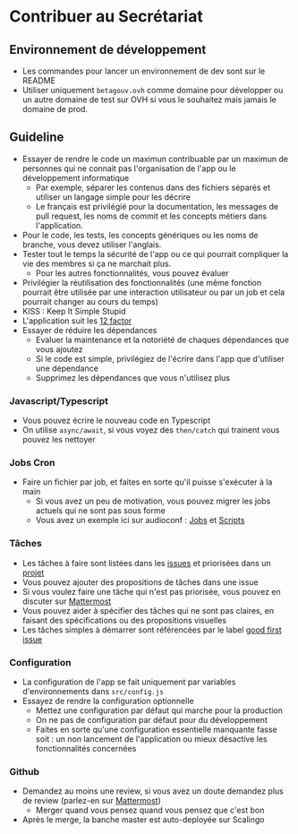 # Contribuer au Secrétariat

## Environnement de développement
- Les commandes pour lancer un environnement de dev sont sur le README
- Utiliser uniquement `betagouv.ovh` comme domaine pour développer ou un autre domaine de test sur OVH si vous le souhaitez mais jamais le domaine de prod.

## Guideline
- Essayer de rendre le code un maximun contribuable par un maximun de personnes qui ne connait pas l'organisation de l'app ou le développement informatique
   - Par exemple, séparer les contenus dans des fichiers séparés et utiliser un langage simple pour les décrire
   - Le français est privilégié pour la documentation, les messages de pull request, les noms de commit et les concepts métiers dans l'application.
- Pour le code, les tests, les concepts génériques ou les noms de branche, vous devez utiliser l'anglais.
- Tester tout le temps la sécurité de l'app ou ce qui pourrait compliquer la vie des membres si ça ne marchait plus.
   - Pour les autres fonctionnalités, vous pouvez évaluer
- Privilégier la réutilisation des fonctionnalités (une même fonction pourrait être utilisée par une interaction utilisateur ou par un job et cela pourrait changer au cours du temps)
- KISS : Keep It Simple Stupid
- L'application suit les [12 factor](https://12factor.net/)
- Essayer de réduire les dépendances
    - Evaluer la maintenance et la notoriété de chaques dépendances que vous ajoutez
    - Si le code est simple, privilégiez de l'écrire dans l'app que d'utiliser une dépendance
    - Supprimez les dépendances que vous n'utilisez plus

### Javascript/Typescript
- Vous pouvez écrire le nouveau code en Typescript
- On utilise `async/await`, si vous voyez des `then/catch` qui trainent vous pouvez les nettoyer


### Jobs Cron
- Faire un fichier par job, et faites en sorte qu'il puisse s'exécuter à la main
    - Si vous avez un peu de motivation, vous pouvez migrer les jobs actuels qui ne sont pas sous forme
    - Vous avez un exemple ici sur audioconf : [Jobs](https://github.com/betagouv/audioconf/tree/main/jobs) et [Scripts](https://github.com/betagouv/audioconf/tree/main/scripts)

### Tâches
- Les tâches à faire sont listées dans les [issues](https://github.com/betagouv/secretariat/issues) et priorisées dans un [projet](https://github.com/betagouv/secretariat/projects/2)
- Vous pouvez ajouter des propositions de tâches dans une issue
- Si vous voulez faire une tâche qui n'est pas priorisée, vous pouvez en discuter sur [Mattermost](https://mattermost.incubateur.net/betagouv/channels/betagouv-application-secretariat-incubateur-net)
- Vous pouvez aider à spécifier des tâches qui ne sont pas claires, en faisant des spécifications ou des propositions visuelles
- Les tâches simples à démarrer sont référencées par le label [good first issue](https://github.com/betagouv/secretariat/issues?q=is%3Aissue+is%3Aopen+label%3A%22good+first+issue%22)

### Configuration
- La configuration de l'app se fait uniquement par variables d'environnements dans `src/config.js`
- Essayez de rendre la configuration optionnelle
    - Mettez une configuration par défaut qui marche pour la production
    - On ne pas de configuration par défaut pour du développement
    - Faites en sorte qu'une configuration essentielle manquante fasse soit : un non lancement de l'application ou mieux désactive les fonctionnalités concernées

### Github
- Demandez au moins une review, si vous avez un doute demandez plus de review (parlez-en sur [Mattermost](https://mattermost.incubateur.net/betagouv/channels/betagouv-application-secretariat-incubateur-net))
   - Merger quand vous pensez quand vous pensez que c'est bon
- Après le merge, la banche master est auto-deployée sur Scalingo
